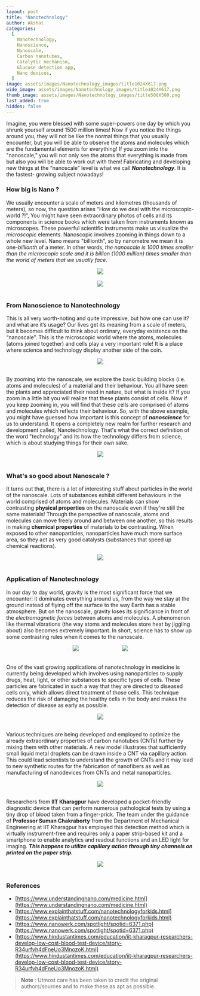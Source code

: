 ```yaml
---
layout: post
title: "Nanotechnology"
author: Akshat
categories:
  [
    Nanotechnology,
    Nanoscience,
    Nanoscale,
    Carbon nanotubes,
    Catalytic mechanism,
    Glucose detection app,
    Nano devices,
  ]
image: assets/images/Nanotechnology_images/title1024X617.png
wide_image: assets/images/Nanotechnology_images/title1024X617.png
thumb_image: assets/images/Nanotechnology_images/title500X500.png
last_added: true
hidden: false
---
```


Imagine, you were blessed with some super-powers one day by which you shrunk yourself around 1500 million times! Now if you notice the things around you, they will not be like the normal things that you usually encounter, but you will be able to observe the atoms and molecules which are the fundamental elements for everything! If you zoom into the "nanoscale," you will not only see the atoms that everything is made from but also you will be able to work out with them! Fabricating and developing new things at the “nanoscale” level is what we call **_Nanotechnology_**. It is the fastest- growing subject nowadays!

### How big is Nano ?

We usually encounter a scale of meters and kilometres (thousands of meters), so now, the question arises “How do we deal with the microscopic-world ?!”, You might have seen extraordinary photos of cells and its components in science books which were taken from instruments known as microscopes. These powerful scientific instruments make us visualize the _microscopic_ elements. Nanoscopic involves zooming in things down to a whole new level. Nano means "billionth", so by nanometre we mean it is one-*billionth* of a meter. In other words, *the nanoscale is 1000 times smaller than the microscopic scale and it is billion (1000 million) times smaller than the world of meters that we usually face*.

<div align="center">
 <img src="/assets/images/Nanotechnology_images/scale.png"/>
</div>
<br>

<div align="center">
 <img src="/assets/images/Nanotechnology_images/girl_holding_sample.png"/>
</div>
<br>

### From Nanoscience to Nanotechnology

This is all very worth-noting and quite impressive, but how one can use it? and what are it’s usage? Our lives get its meaning from a scale of meters, but it becomes difficult to think about ordinary, everyday existence on the “nanoscale”. This is the microscopic world where the atoms, molecules (atoms joined together) and cells play a very important role! It is a place where science and technology display another side of the coin.

<div align="center">
 <img src="/assets/images/Nanotechnology_images/red_microscopic.png"/>
</div>
<br>

By zooming into the nanoscale, we explore the basic building blocks (i.e. atoms and molecules) of a material and their behaviour. You all have seen the plants and appreciated their need in nature, but what is inside it? If you zoom in a little bit you will realize that these plants consist of cells. Now if you keep zooming in, you will find that these cells are comprised of atoms and molecules which reflects their behaviour. So, with the above example, you might have guessed how important is this concept of **_nanoscience_** for us to understand. It opens a completely new realm for further research and development called, Nanotechnology. That's what the correct definition of the word "technology" and its how the technology differs from science, which is about studying things for their own sake.

<div align="center">
 <img src="/assets/images/Nanotechnology_images/blue_microscopic.png"/>
</div>
<br>

### What's so good about Nanoscale ?

It turns out that, there is a lot of interesting stuff about particles in the world of the nanoscale. Lots of substances exhibit different behaviours in the world comprised of atoms and molecules. Materials can show contrasting **physical properties** on the nanoscale even if they're still the same materials! Through the perspective of nanoscale, atoms and molecules can move freely around and between one another, so this results in making **chemical properties** of materials to be contrasting. When exposed to other nanoparticles, nanoparticles have much more surface area, so they act as very good catalysts (substances that speed up chemical reactions).

<div align="center">
 <img src="/assets/images/Nanotechnology_images/atoms.png"/>
</div>
<br>

### Application of Nanotechnology

In our day to day world, gravity is the most significant force that we encounter: it dominates everything around us, from the way we stay at the ground instead of flying off the surface to the way Earth has a stable atmosphere. But on the nanoscale, gravity loses its significance in front of the *electromagnetic forces* between atoms and molecules. A phenomenon like thermal vibrations (the way atoms and molecules store heat by jiggling about) also becomes extremely important. In short, science has to show up some contrasting rules when it comes to the nanoscale.

<div align="center">
<img src="/assets/images/Nanotechnology_images/tree.png"/>&emsp;&emsp;&emsp;&emsp;&emsp;&emsp;&emsp;&emsp;
<img src="/assets/images/Nanotechnology_images/magnetic_diagram.png"/>
</div>
<br>

One of the vast growing applications of nanotechnology in medicine is currently being developed which involves using nanoparticles to supply drugs, heat, light, or other substances to specific types of cells. These particles are fabricated in such a way that they are directed to diseased cells only, which allows direct treatment of those cells. This technique reduces the risk of damaging the healthy cells in the body and makes the detection of disease as early as possible.

<div align="center">
 <img src="/assets/images/Nanotechnology_images/capsule.png"/>
</div>
<br>

Various techniques are being developed and employed to optimize the already extraordinary properties of carbon nanotubes (CNTs) further by mixing them with other materials. A new model illustrates that sufficiently small liquid metal droplets can be drawn inside a CNT via capillary action. This could lead scientists to understand the growth of CNTs and it may lead to new synthetic routes for the fabrication of nanofibers as well as manufacturing of nanodevices from CNTs and metal nanoparticles.

<div align="center">
 <img src="/assets/images/Nanotechnology_images/green_tubes.png"/>
</div>
<br>

Researchers from **IIT Kharagpur** have developed a pocket-friendly diagnostic device that can perform numerous pathological tests by using a tiny drop of blood taken from a finger-prick. The team under the guidance of **Professor Suman Chakraborty** from the Department of Mechanical Engineering at IIT Kharagpur has employed this detection method which is virtually instrument-free and requires only a paper strip-based kit and a smartphone to enable analytics and readout functions and an LED light for imaging. **_This happens to utilize capillary action through tiny channels on printed on the paper strip._**

<div align="center">
 <img src="/assets/images/Nanotechnology_images/iitkgp_prof.png"/>
</div>
<br>

### References

- [https://www.understandingnano.com/medicine.html](https://www.understandingnano.com/medicine.html)
- [https://www.explainthatstuff.com/nanotechnologyforkids.html](https://www.explainthatstuff.com/nanotechnologyforkids.html)
- [https://www.nanowerk.com/spotlight/spotid=6371.php](https://www.nanowerk.com/spotlight/spotid=6371.php)
- [https://www.hindustantimes.com/education/iit-kharagpur-researchers-develop-low-cost-blood-test-device/story-R34urfvh4dFneUo3MnozoK.html](https://www.hindustantimes.com/education/iit-kharagpur-researchers-develop-low-cost-blood-test-device/story-R34urfvh4dFneUo3MnozoK.html)

> **Note** :
> Utmost care has been taken to credit the original authors/sources and to make these as apt as possible.

